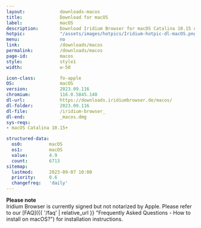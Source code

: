 ```yaml
---
layout:				downloads-macos
title:				Download for macOS
label:				macOS
description:		Download Iridium Browser for macOS Catalina 10.15 or higher. Iridium Browser is currently not available for iOS or any other mobile OS.
hotpic:				"/assets/images/hotpics/Iridium-hotpic-dl-macOS.png"
menu:				no
link:				/downloads/macos
permalink:			/downloads/macos
page-id:			macos
style:				style1
width:				w-50

icon-class:			fo-apple
OS: 				macOS
version:			2023.09.116
chromium:			116.0.5845.140
dl-url:				https://downloads.iridiumbrowser.de/macos/
dl-folder:			2023.09.116
dl-file:			/iridium-browser_
dl-end:				_macos.dmg
sys-reqs:
- macOS Catalina 10.15+

structured-data:
  os0:			macOS
  os1:			macOS
  value:		4.9
  count:		6713
sitemap:
  lastmod:		2023-09-07 10:00
  priority:		0.6
  changefreq:	'daily'
---
```


__Please note__    
Iridium Browser is currently signed but not notarized by Apple. 
Please refer to our [FAQ]({{ '/faq' | relative_url }} "Frequently Asked Questions - How to install on macOS?") for installation instructions.